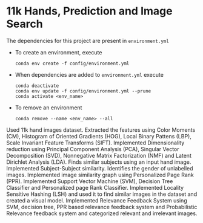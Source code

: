 # 11k Hands, Prediction and Image Search


The dependencies for this project are present in `environment.yml`

* To create an environment, execute
    ```shell script
    conda env create -f config/environment.yml 
    ```
* When dependencies are added to `environment.yml` execute
    ```shell script
    conda deactivate
    conda env update -f config/environment.yml --prune
    conda activate <env_name>
    ```
* To remove an environment
    ```shell script
    conda remove --name <env_name> --all
    ```

Used 11k hand images dataset. Extracted the features using Color Moments (CM), Histogram of Oriented Gradients (HOG), Local Binary Pattens (LBP), Scale Invariant Feature Transforms (SIFT). Implemented Dimensionality reduction using Principal Component Analysis (PCA), Singular Vector Decomposition (SVD), Nonnegative Matrix Factorization (NMF) and Latent Dirichlet Analysis (LDA). Finds similar subjects using an input hand image. Implemented Subject-Subject similarity. Identifies the gender of unlabelled images. Implemented image similarity graph using Personalized Page Rank (PPR). Implemented Support Vector Machine (SVM), Decision Tree Classifier and Personalized page Rank Classifier. Implemented Locality Sensitive Hashing (LSH) and used it to find similar images in the dataset and created a visual model. Implemented Relevance Feedback System using SVM, decision tree, PPR based relevance feedback system and Probabilistic Relevance feedback system and categorized relevant and irrelevant images. 
